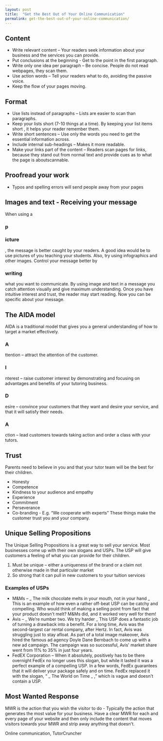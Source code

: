 ```yaml
---
layout: post
title:  "Get the Best Out of Your Online Communication"
permalink: get-the-best-out-of-your-online-communication/
---
```

## Content 

* Write relevant content – Your readers seek information about your business and the services you can provide. 
* Put conclusions at the beginning - Get to the point in the first paragraph. 
* Write only one idea per paragraph – Be concise. People do not read webpages, they scan them. 
* Use action words – Tell your readers what to do, avoiding the passive voice. 
* Keep the flow of your pages moving. 

## Format 

* Use lists instead of paragraphs – Lists are easier to scan than paragraphs. 
* Keep your lists short (7-10 things at a time). By keeping your list items short , it helps your reader remember them. 
* Write short sentences – Use only the words you need to get the essential information across. 
* Include internal sub-headings – Makes it more readable. 
* Make your links part of the content – Readers scan pages for links, because they stand out from normal text and provide cues as to what the page is aboutscannable. 

## Proofread your work 

* Typos and spelling errors will send people away from your pages 

## Images and text - Receiving your message 

When using a 

### p

### icture

, the message is better caught by your
readers. A good idea would be to use pictures of you teaching your students.
Also, try using infographics and other images. Control your message better by

### writing

what you want to communicate. By using image and text in a
message you catch attention visually and give maximum understanding. Once you
have intuitive interest and trust, the reader may start reading. Now you can
be specific about your message.

## The AIDA model 

AIDA is a traditional model that gives you a general understanding of how to
target a market effectively. 

### A

ttention – attract the attention of the
customer. 

### I

nterest – raise customer interest by demonstrating and
focusing on advantages and benefits of your tutoring business. 

### D

esire –
convince your customers that they want and desire your service, and that it
will satisfy their needs. 

### A

ction – lead customers towards taking action
and order a class with your tutors.

## Trust 

Parents need to believe in you and that your tutor team will be the best for
their children.

* Honesty 
* Competence 
* Kindness to your audience and empathy 
* Experience 
* Commitment 
* Perseverance 
* Co-branding - E.g. “We cooperate with experts” 
These things make the customer trust you and your company.

## Unique Selling Propositions 

The Unique Selling Propositions is a great way to sell your service. Most
businesses come up with their own slogans and USPs. The USP will give
customers a feeling of what you can provide for their children.

1. Must be unique – either a uniqueness of the brand or a claim not otherwise made in that particular market 
2. So strong that it can pull in new customers to your tuition services 

### Examples of USPs

* M&Ms – _ The milk chocolate melts in your mouth, not in your hand _ This is an example of how even a rather off-beat USP can be catchy and compelling. Who would think of making a selling point from fact that your product doesn't melt? M&Ms did, and it worked very well for them! 
* Avis – _ We’re number two. We try harder _ This USP does a fantastic job of turning a drawback into a benefit. For a long time, Avis was the second-largest car rental company, after Hertz. In fact, Avis was struggling just to stay afloat. As part of a total image makeover, Avis hired the famous ad agency Doyle Dane Bernbach to come up with a new ad campaign. The campaign was so successful, Avis' market share went from 11% to 35% in just four years. 
* FedEX Corporation – When it absolutely, positively has to be there overnight  FedEx no longer uses this slogan, but while it lasted it was a perfect example of a compelling USP. In a few words, FedEx guarantees that it will deliver your package safely and on time. FedEx replaced it with the slogan, “ _ The World on Time _ ,” which is vague and doesn't contain a USP. 

## Most Wanted Response 

MWR is the action that you wish the visitor to do - Typically the action that
generates the most value for your business. Have a clear MWR for each and
every page of your website and then only include the content that moves
visitors towards your MWR and strip away anything that doesn't.

Online communication,  TutorCruncher
